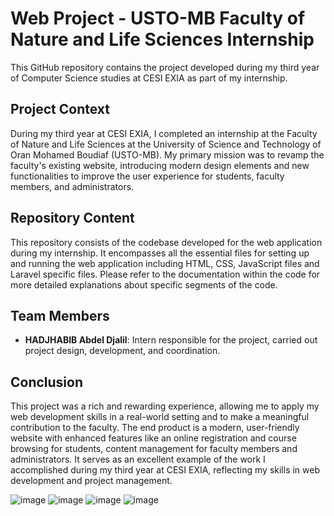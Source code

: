 # Web Project - USTO-MB Faculty of Nature and Life Sciences Internship
This GitHub repository contains the project developed during my third year of Computer Science studies at CESI EXIA as part of my internship.

## Project Context
During my third year at CESI EXIA, I completed an internship at the Faculty of Nature and Life Sciences at the University of Science and Technology of Oran Mohamed Boudiaf (USTO-MB). My primary mission was to revamp the faculty's existing website, introducing modern design elements and new functionalities to improve the user experience for students, faculty members, and administrators.

## Repository Content
This repository consists of the codebase developed for the web application during my internship. It encompasses all the essential files for setting up and running the web application including HTML, CSS, JavaScript files and Laravel specific files. Please refer to the documentation within the code for more detailed explanations about specific segments of the code.

## Team Members
- **HADJHABIB Abdel Djalil**: Intern responsible for the project, carried out project design, development, and coordination.

## Conclusion
This project was a rich and rewarding experience, allowing me to apply my web development skills in a real-world setting and to make a meaningful contribution to the faculty. The end product is a modern, user-friendly website with enhanced features like an online registration and course browsing for students, content management for faculty members and administrators. It serves as an excellent example of the work I accomplished during my third year at CESI EXIA, reflecting my skills in web development and project management.


![image](https://github.com/jalilhadjhabib/USTO-Web-Project/assets/101253359/9668042f-097f-4879-849f-38c899fd55ed)
![image](https://github.com/jalilhadjhabib/USTO-Web-Project/assets/101253359/d6e41197-19a0-4755-af93-736cc69eff9d)
![image](https://github.com/jalilhadjhabib/USTO-Web-Project/assets/101253359/54020156-50a4-4a1a-92b9-9e2b88e11599)
![image](https://github.com/jalilhadjhabib/USTO-Web-Project/assets/101253359/03b50d9f-e717-462a-b775-bd1785530dae)

